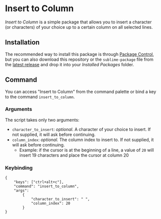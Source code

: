 # Insert to Column
_Insert to Column_ is a simple package that allows you to insert a character (or characters) of your choice up to a certain column on all selected lines.

## Installation
The recommended way to install this package is through [Package Control](https://packagecontrol.io/), but you can also download this repository or the `sublime-package` file from the [latest release](https://github.com/abluescarab/sublime_insert-to-column/releases/latest) and drop it into your _Installed Packages_ folder.

## Command
You can access "Insert to Column" from the command palette or bind a key to the command `insert_to_column`.

### Arguments
The script takes only two arguments:
* `character_to_insert`: _optional._ A character of your choice to insert. If not supplied, it will ask before continuing.
* `column_index`: _optional._ The column index to insert to. If not supplied, it will ask before continuing.
    * Example: if the cursor is at the beginning of a line, a value of `20` will insert 19 characters and place the cursor at column 20

### Keybinding
    {
        "keys": ["ctrl+alt+c"],
        "command": "insert_to_column",
        "args":
            {
                "character_to_insert": " ",
                "column_index": 20
            }
    }
